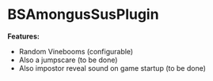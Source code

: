 # BSAmongusSusPlugin

**Features:**
- Random Vinebooms (configurable)
- Also a jumpscare (to be done)
- Also impostor reveal sound on game startup (to be done)
